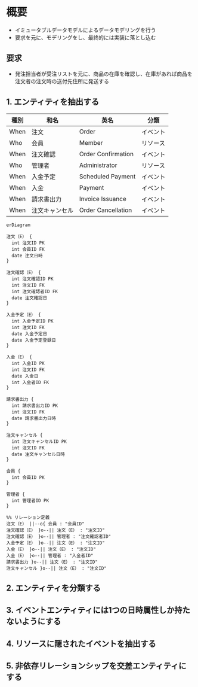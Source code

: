 # 概要

- イミュータブルデータモデルによるデータモデリングを行う
- 要求を元に、モデリングをし、最終的には実装に落とし込む

## 要求

- 発注担当者が受注リストを元に、商品の在庫を確認し、在庫があれば商品を注文者の注文時の送付先住所に発送する

## 1. エンティティを抽出する

| 種別 | 和名           | 英名               | 分類     |
| ---- | -------------- | ------------------ | -------- |
| When | 注文           | Order              | イベント |
| Who  | 会員           | Member             | リソース |
| When | 注文確認       | Order Confirmation | イベント |
| Who  | 管理者         | Administrator      | リソース |
| When | 入金予定       | Scheduled Payment  | イベント |
| When | 入金           | Payment            | イベント |
| When | 請求書出力     | Invoice Issuance   | イベント |
| When | 注文キャンセル | Order Cancellation | イベント |

```mermaid
erDiagram

注文（E） {
  int 注文ID PK
  int 会員ID FK
  date 注文日時
}

注文確認（E） {
  int 注文確認ID PK
  int 注文ID FK
  int 注文確認者ID FK
  date 注文確認日
}

入金予定（E） {
  int 入金予定ID PK
  int 注文ID FK
  date 入金予定日
  date 入金予定登録日
}

入金（E） {
  int 入金ID PK
  int 注文ID FK
  date 入金日
  int 入金者ID FK
}

請求書出力 {
  int 請求書出力ID PK
  int 注文ID FK
  date 請求書出力日時
}

注文キャンセル {
  int 注文キャンセルID PK
  int 注文ID FK
  date 注文キャンセル日時
}

会員 {
  int 会員ID PK
}

管理者 {
  int 管理者ID PK
}

%% リレーション定義
注文（E） ||--o{ 会員 : "会員ID"
注文確認（E） }o--|| 注文（E） : "注文ID"
注文確認（E） }o--|| 管理者 : "注文確認者ID"
入金予定（E） }o--|| 注文（E） : "注文ID"
入金（E） }o--|| 注文（E） : "注文ID"
入金（E） }o--|| 管理者 : "入金者ID"
請求書出力 }o--|| 注文（E） : "注文ID"
注文キャンセル }o--|| 注文（E） : "注文ID"
```

## 2. エンティティを分類する

## 3. イベントエンティティには1つの日時属性しか持たないようにする

## 4. リソースに隠されたイベントを抽出する

## 5. 非依存リレーションシップを交差エンティティにする
